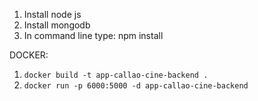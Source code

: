 1. Install node js
2. Install mongodb
3. In command line type: npm install


DOCKER:
1. ``docker build -t app-callao-cine-backend .``
2. ``docker run -p 6000:5000 -d app-callao-cine-backend ``